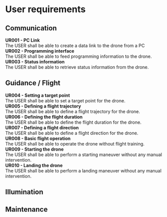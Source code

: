 # User requirements
## Communication
**UR001 - PC Link**  
The USER shall be able to create a data link to the drone from a PC  
**UR002 - Programming interface**  
The USER shall be able to feed programming information to the drone.  
**UR003 - Status information**  
The USER shall be able to retrieve status information from the drone.  

## Guidance / Flight
**UR004 - Setting a target point**  
The USER shall be able to set a target point for the drone.  
**UR005 - Defining a flight trajectory**  
The USER shall be able to define a flight trajectory for the drone.  
**UR006 - Defining the flight duration**  
The USER shall be able to define the flight duration for the drone.  
**UR007 - Defining a flight direction**  
The USER shall be able to define a flight direction for the drone.  
**UR008 - Basic flight operation**  
The USER shall be able to operate the drone without flight training.  
**UR009 - Starting the drone**  
The USER shall be able to perform a starting maneuver without any manual intervention.  
**UR010 - Landing the drone**  
The USER shall be able to perform a landing maneuver without any manual intervention.  

## Illumination

## Maintenance
